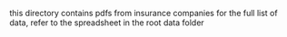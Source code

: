 this directory contains pdfs from insurance companies
for the full list of data, refer to the spreadsheet in the root data folder
